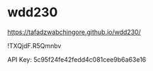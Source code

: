 # wdd230

 https://tafadzwabchingore.github.io/wdd230/

 !TXQjdF.R5Qmnbv

 API Key: 5c95f24fe42fedd4c081cee9b6a63e16